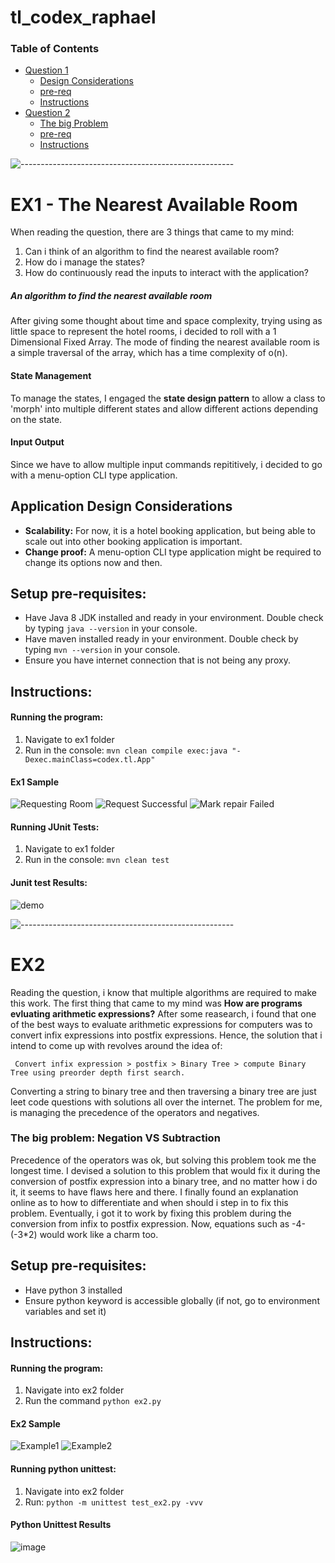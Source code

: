 # tl_codex_raphael
### Table of Contents
- [Question 1](#ex1---the-nearest-available-room)
  - [Design Considerations](#application-design-considerations)
  - [pre-req](#setup-pre-requisites)
  - [Instructions](#instructions)
- [Question 2](#ex2)
  - [The big Problem](#the-big-problem-negation-vs-subtraction)
  - [pre-req](#setup-pre-requisites-1)
  - [Instructions](#instructions-1)

![-----------------------------------------------------](https://raw.githubusercontent.com/andreasbm/readme/master/assets/lines/rainbow.png)
# EX1 - The Nearest Available Room
When reading the question, there are 3 things that came to my mind:
1. Can i think of an algorithm to find the nearest available room?
1. How do i manage the states?
1. How do continuously read the inputs to interact with the application?

##### An algorithm to find the nearest available room
After giving some thought about time and space complexity, trying using as little space to represent the hotel rooms, i decided to roll with a 1 Dimensional Fixed Array. The mode of finding the nearest available room is a simple traversal of the array, which has a time complexity of o(n).

#### State Management
To manage the states, I engaged the **state design pattern** to allow a class to 'morph' into multiple different states and allow different actions depending on the state.

#### Input Output
Since we have to allow multiple input commands repititively, i decided to go with a menu-option CLI type application.

## Application Design Considerations
- **Scalability:** For now, it is a hotel booking application, but being able to scale out into other booking application is important.
- **Change proof:** A menu-option CLI type application might be required to change its options now and then.

## Setup pre-requisites:
- Have Java 8 JDK installed and ready in your environment. Double check by typing `java --version` in your console.
- Have maven installed ready in your environment. Double check by typing `mvn --version` in your console.
- Ensure you have internet connection that is not being any proxy.

## Instructions:
#### Running the program:
1. Navigate to ex1 folder
1. Run in the console: `mvn clean compile exec:java "-Dexec.mainClass=codex.tl.App"`

#### Ex1 Sample

![Requesting Room](https://user-images.githubusercontent.com/54928277/189200590-4745c0eb-b42e-4810-ba7f-68de4e9380f3.png) 
![Request Successful](https://user-images.githubusercontent.com/54928277/189200750-74418551-382d-4bc4-b9e1-9f4fbeb959f0.png)
![Mark repair Failed](https://user-images.githubusercontent.com/54928277/189201303-57f0666c-730e-4f2f-8025-de7d5b3798fa.png)


#### Running JUnit Tests:
1. Navigate to ex1 folder
1. Run in the console: `mvn clean test`

#### Junit test Results:
![demo](https://user-images.githubusercontent.com/54928277/189200226-44b69456-49dc-4141-ace9-32bf5a2d58da.png)


![-----------------------------------------------------](https://raw.githubusercontent.com/andreasbm/readme/master/assets/lines/rainbow.png)
# EX2
Reading the question, i know that multiple algorithms are required to make this work. The first thing that came to my mind was
**How are programs evluating arithmetic expressions?**
After some reasearch, i found that one of the best ways to evaluate arithmetic expressions for computers was to convert infix expressions into postfix expressions. Hence, the solution that i intend to come up with revolves around the idea of: 
```
 Convert infix expression > postfix > Binary Tree > compute Binary Tree using preorder depth first search.
```
Converting a string to binary tree and then traversing a binary tree are just leet code questions with solutions all over the internet. The problem for me, is managing the precedence of the operators and negatives.

### The big problem: Negation VS Subtraction
Precedence of the operators was ok, but solving this problem took me the longest time. I devised a solution to this problem that would fix it during the conversion of postfix expression into a binary tree, and no matter how i do it, it seems to have flaws here and there. I finally found an explanation online as to how to differentiate and when should i step in to fix this problem. Eventually, i got it to work by fixing this problem during the conversion from infix to postfix expression. Now, equations such as -4-(-3*2) would work like a charm too.

## Setup pre-requisites:
- Have python 3 installed
- Ensure python keyword is accessible globally (if not, go to environment variables and set it)

## Instructions: 
#### Running the program:
1. Navigate into ex2 folder 
1. Run the command `python ex2.py`

#### Ex2 Sample

![Example1](https://user-images.githubusercontent.com/54928277/189201910-65d4f1d4-74ef-44d3-b174-cf0efde58fb1.png)
![Example2](https://user-images.githubusercontent.com/54928277/189202010-9f6b6f53-36a6-4292-b1ec-7ae04fe1b546.png)

#### Running python unittest:
1. Navigate into ex2 folder 
1. Run: `python -m unittest test_ex2.py -vvv`

#### Python Unittest Results
![image](https://user-images.githubusercontent.com/54928277/189203405-7710f93b-32b5-4759-b6f7-f3fd562c42f8.png)
